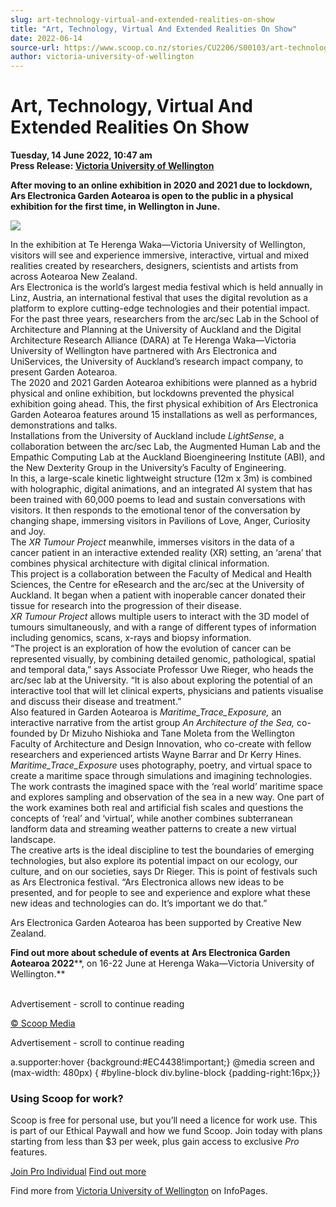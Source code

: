 ```yaml
---
slug: art-technology-virtual-and-extended-realities-on-show
title: "Art, Technology, Virtual And Extended Realities On Show"
date: 2022-06-14
source-url: https://www.scoop.co.nz/stories/CU2206/S00103/art-technology-virtual-and-extended-realities-on-show.htm
author: victoria-university-of-wellington
---
```

Art, Technology, Virtual And Extended Realities On Show
=======================================================

**Tuesday, 14 June 2022, 10:47 am**  
**Press Release: [Victoria University of Wellington](https://info.scoop.co.nz/Victoria_University_of_Wellington)**

**After moving to an online exhibition in 2020 and 2021 due to lockdown, Ars Electronica Garden Aotearoa is open to the public in a physical exhibition for the first time, in Wellington in June.**

![](https://img.scoop.co.nz/stories/images/2206/trnchdzo2jxxmsgn.jpg)

In the exhibition at Te Herenga Waka—Victoria University of Wellington, visitors will see and experience immersive, interactive, virtual and mixed realities created by researchers, designers, scientists and artists from across Aotearoa New Zealand.  
Ars Electronica is the world’s largest media festival which is held annually in Linz, Austria, an international festival that uses the digital revolution as a platform to explore cutting-edge technologies and their potential impact.   
For the past three years, researchers from the arc/sec Lab in the School of Architecture and Planning at the University of Auckland and the Digital Architecture Research Alliance (DARA) at Te Herenga Waka—Victoria University of Wellington have partnered with Ars Electronica and UniServices, the University of Auckland’s research impact company, to present Garden Aotearoa.   
The 2020 and 2021 Garden Aotearoa exhibitions were planned as a hybrid physical and online exhibition, but lockdowns prevented the physical exhibition going ahead. This, the first physical exhibition of Ars Electronica Garden Aotearoa features around 15 installations as well as performances, demonstrations and talks.  
Installations from the University of Auckland include _LightSense_, a collaboration between the arc/sec Lab, the Augmented Human Lab and the Empathic Computing Lab at the Auckland Bioengineering Institute (ABI), and the New Dexterity Group in the University’s Faculty of Engineering.  
In this, a large-scale kinetic lightweight structure (12m x 3m) is combined with holographic, digital animations, and an integrated AI system that has been trained with 60,000 poems to lead and sustain conversations with visitors. It then responds to the emotional tenor of the conversation by changing shape, immersing visitors in Pavilions of Love, Anger, Curiosity and Joy.  
The _XR Tumour Project_ meanwhile, immerses visitors in the data of a cancer patient in an interactive extended reality (XR) setting, an ‘arena’ that combines physical architecture with digital clinical information.  
This project is a collaboration between the Faculty of Medical and Health Sciences, the Centre for eResearch and the arc/sec at the University of Auckland. It began when a patient with inoperable cancer donated their tissue for research into the progression of their disease.  
_XR Tumour Project_ allows multiple users to interact with the 3D model of tumours simultaneously, and with a range of different types of information including genomics, scans, x-rays and biopsy information.  
“The project is an exploration of how the evolution of cancer can be represented visually, by combining detailed genomic, pathological, spatial and temporal data,” says Associate Professor Uwe Rieger, who heads the arc/sec lab at the University. “It is also about exploring the potential of an interactive tool that will let clinical experts, physicians and patients visualise and discuss their disease and treatment.”  
Also featured in Garden Aotearoa is _Maritime\_Trace\_Exposure,_ an interactive narrative from the artist group _An Architecture of the Sea,_ co-founded by Dr Mizuho Nishioka and Tane Moleta from the Wellington Faculty of Architecture and Design Innovation, who co-create with fellow researchers and experienced artists Wayne Barrar and Dr Kerry Hines.  
_Maritime\_Trace\_Exposure_ uses photography, poetry, and virtual space to create a maritime space through simulations and imagining technologies. The work contrasts the imagined space with the ‘real world’ maritime space and explores sampling and observation of the sea in a new way. One part of the work examines both real and artificial fish scales and questions the concepts of ‘real’ and ‘virtual’, while another combines subterranean landform data and streaming weather patterns to create a new virtual landscape.  
The creative arts is the ideal discipline to test the boundaries of emerging technologies, but also explore its potential impact on our ecology, our culture, and on our societies, says Dr Rieger. This is point of festivals such as Ars Electronica festival. “Ars Electronica allows new ideas to be presented, and for people to see and experience and explore what these new ideas and technologies can do. It’s important we do that.”

Ars Electronica Garden Aotearoa has been supported by Creative New Zealand.

**Find out more about schedule of events at** **Ars Electronica Garden Aotearoa 2022****, on 16-22 June at Herenga Waka—Victoria University of Wellington.**  
 

Advertisement - scroll to continue reading





[© Scoop Media](http://www.scoop.co.nz/about/terms.html)  

Advertisement - scroll to continue reading



a.supporter:hover {background:#EC4438!important;} @media screen and (max-width: 480px) { #byline-block div.byline-block {padding-right:16px;}}

### Using Scoop for work?

Scoop is free for personal use, but you’ll need a licence for work use. This is part of our Ethical Paywall and how we fund Scoop. Join today with plans starting from less than $3 per week, plus gain access to exclusive _Pro_ features.  
  
[Join Pro Individual](https://pro.scoop.co.nz/Individual/?from=ProIn24) [Find out more](https://pro.scoop.co.nz/using-scoop-for-work/?from=ProIn24)

Find more from [Victoria University of Wellington](https://info.scoop.co.nz/Victoria_University_of_Wellington) on InfoPages.